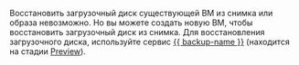 Восстановить загрузочный диск существующей ВМ из снимка или образа невозможно. Но вы можете создать новую ВМ, чтобы восстановить загрузочный диск из снимка. Для восстановления загрузочного диска, используйте сервис [{{ backup-name }}](../../backup/index.yaml) (находится на стадии [Preview](../../overview/concepts/launch-stages.md)).